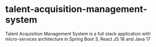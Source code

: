 # talent-acquisition-management-system
Talent Acquisition Management System is a full stack application with micro-services architecture in Spring Boot 3, React JS 18 and Java 17 
